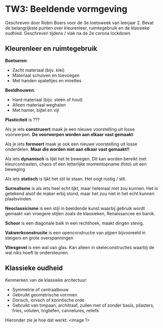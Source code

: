 # TW3: Beeldende vormgeving

Geschreven door Robin Boers voor de 3e toetsweek van leerjaar 2. Bevat de belangrijkste punten over kleurenleer, ruimtegebruik en de klassieke oudhied. Geschreven tijdens / vlak na de 2e corona lockdown.

## Kleurenleer en ruimtegebruik

**Boetseren**:  

- Zacht materiaal (bijv. klei)
- Materiaal schuiven en toevoegen
- Met handen spateltjes en mirettes

**Beeldhouwen**:  

- Hard materiaal (bijv. steen of hout)
- Alleen materiaal weghalen
- Met hamer, bijtel en vijl

**Plasticiteit** is ???

Als je iets **construeert** maak je een nieuwe voorstelling uit losse voorwerpen. **De voorwerpen worden aan elkaar vast gemaakt**

Als je iets **formeert** maak je ook een nieuwe voorstelling uit losse onderdelen. **Maar die worden niet aan elkaar vast gemaakt!!**

Als iets **dynamisch** is lijkt het te bewegen. Dit kan worden bereikt met kleurcontrasten, chaos of een letterlijke momentopname (foto) uit een beweging

Als iets **statisch** is lijkt het stil te staan. Het oogt rustig / stil.

**Surrealisme** is als iets heel echt lijkt, maar helemaal niet zou kunnen. Het is getekend alsof de maker erbij stond, maar het zou niet in het echt kunnen plaatsvinden.

**Neoclassicisme** is een stijl in beeldende kunst waarbij gebruik wordt gemaakt van vroegere stijlen zoals de klassieken, Renaissancee en barok.

**Schoor** is een diagonale balk in een rechthoek, maakt dingen stevig.

**Vakwerkconstrucite** is een openconstructie van pijpen bijvooreeld in steigers en grote overspanningen

**Vliesgevel** is een wal van glas. Kan alleen in skeleconstructies waarbij de wal niks hoeft te ondersteunen.

## Klassieke oudheid

Kenmerken van de klassieke arcitectuur:

- Symmetrie of centraalbouw
- Gebruikt geometrische vorrmen
- Dorisch, ionisch of korintische orde
- Gebruikt van timpaan, architraaf, zuilen met of zonder basis, pilasters, fries, voluten, trigliefen, cannelures, reliefs

Hieronder zie je hoe dat werkt:
<image 1>